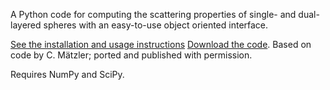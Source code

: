 A Python code for computing the scattering properties of single- and dual-layered spheres with an easy-to-use object oriented interface.

[See the installation and usage instructions](https://github.com/jleinonen/pymiecoated/wiki/Instructions)
[Download the code](https://github.com/jleinonen/pymiecoated/releases).
Based on code by C. Mätzler; ported and published with permission.

Requires NumPy and SciPy.

